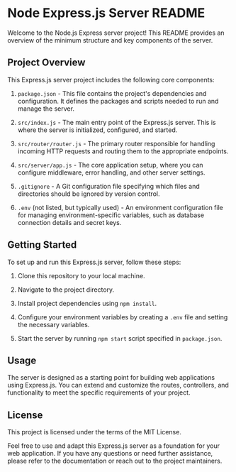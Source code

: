 # Node Express.js Server README

Welcome to the Node.js Express server project! This README provides an overview of the minimum structure and key components of the server.

## Project Overview

This Express.js server project includes the following core components:

1. `package.json` - This file contains the project's dependencies and configuration. It defines the packages and scripts needed to run and manage the server.

2. `src/index.js` - The main entry point of the Express.js server. This is where the server is initialized, configured, and started.

3. `src/router/router.js` - The primary router responsible for handling incoming HTTP requests and routing them to the appropriate endpoints.

4. `src/server/app.js` - The core application setup, where you can configure middleware, error handling, and other server settings.

5. `.gitignore` - A Git configuration file specifying which files and directories should be ignored by version control.

6. `.env` (not listed, but typically used) - An environment configuration file for managing environment-specific variables, such as database connection details and secret keys.

## Getting Started

To set up and run this Express.js server, follow these steps:

1. Clone this repository to your local machine.

2. Navigate to the project directory.

3. Install project dependencies using `npm install`.

4. Configure your environment variables by creating a `.env` file and setting the necessary variables.

5. Start the server by running `npm start` script specified in `package.json`.

## Usage

The server is designed as a starting point for building web applications using Express.js. You can extend and customize the routes, controllers, and functionality to meet the specific requirements of your project.

## License

This project is licensed under the terms of the MIT License.

Feel free to use and adapt this Express.js server as a foundation for your web application. If you have any questions or need further assistance, please refer to the documentation or reach out to the project maintainers.
